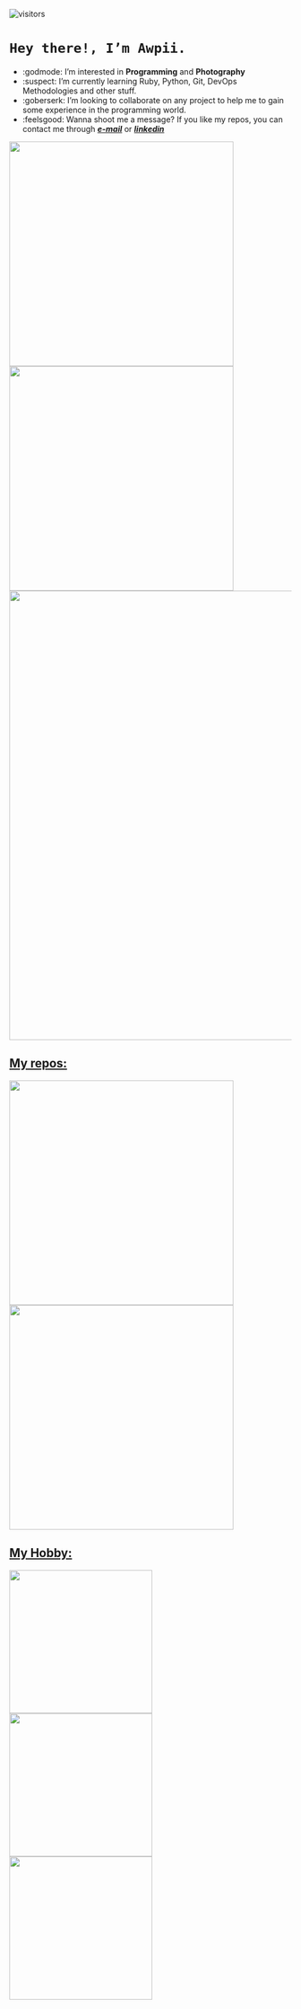 ![visitors](https://visitor-badge.glitch.me/badge?page_id=Awpii.Awpii)
# ```Hey there!, I’m Awpii.```

* :godmode: I’m interested in **Programming** and **Photography**
* :suspect: I’m currently learning Ruby, Python, Git, DevOps Methodologies and other stuff.
* :goberserk: I’m looking to collaborate on any project to help me to gain some experience in the programming world.
* :feelsgood: Wanna shoot me a message? If you like my repos, you can contact me through _**[e-mail](mailto:awpii@vivaldi.net)**_ or _**[linkedin](https://www.linkedin.com/in/marcoadiiorio/)**_

  
<p align="left">
  <a href="https://github.com/Awpii"><img width="400" src="https://github-readme-stats.vercel.app/api?username=Awpii&show_icons=true&theme=radical">
  <a href="https://github.com/Awpii"><img width="400" src="https://github-readme-stats.vercel.app/api/top-langs/?username=Awpii&hide=scss,css,shell&langs_count=10&layout=compact&theme=radical">
  <a href="https://github.com/Awpii"><img width="800" src="https://github-profile-trophy.vercel.app/?username=Awpii&row=1&column=5&theme=radical">
</p>

## My repos:

<p align="left">
  <a href="https://github.com/Awpii/profile"><img width="400" src="https://github-readme-stats.vercel.app/api/pin/?username=Awpii&repo=profile&langs_count=5&theme=radical">
  <a href="https://github.com/Awpii/pythontest"><img width="400" src="https://github-readme-stats.vercel.app/api/pin/?username=Awpii&card_height=300&&repo=pythontest&langs_count=5&layout=compact&theme=radical">
</p>
    
## My Hobby:
    
<a href=https://www.instagram.com/p/CegiErysavZ><img align="left" width="255" src="https://instagram.faep24-2.fna.fbcdn.net/v/t51.2885-15/286492581_345936640978675_3355380058250286969_n.jpg?stp=dst-jpg_e15_fr_s1080x1080&_nc_ht=instagram.faep24-2.fna.fbcdn.net&_nc_cat=107&_nc_ohc=R_akPYH5xFkAX_6fRn4&tn=vmZuAGGTsWPDRfGw&edm=ALQROFkBAAAA&ccb=7-5&ig_cache_key=Mjg1NTQzMjAxOTIzMzU4MjA0MQ%3D%3D.2-ccb7-5&oh=00_AT9vJvdljlEOKsQyD8r5qQku2GWxnT0fL4UFwHxAhm9pcA&oe=62B68C11&_nc_sid=30a2ef">
<a href=https://www.instagram.com/p/CeeLGfkupw4><img align="left" width="255" src="https://instagram.faep24-1.fna.fbcdn.net/v/t51.2885-15/286299233_544877173910397_9070765663623775524_n.jpg?stp=dst-jpg_e35&_nc_ht=instagram.faep24-1.fna.fbcdn.net&_nc_cat=109&_nc_ohc=QG2yU2Mzi9EAX8FIAz5&tn=vmZuAGGTsWPDRfGw&edm=ALQROFkBAAAA&ccb=7-5&ig_cache_key=Mjg1NDc2ODAzODUzMDE2MTcyMA%3D%3D.2-ccb7-5&oh=00_AT-lkgR-H17UZajF5NEMhqTcPzCVgbsUkksTboalgcjgLQ&oe=62B609D2&_nc_sid=30a2ef">
<a href=https://www.instagram.com/p/CejiU_BsVkY><img align="left" width="255" src="https://instagram.faep24-2.fna.fbcdn.net/v/t51.2885-15/286372942_193981472957411_2864496458861168687_n.jpg?stp=dst-jpg_e15_fr_s1080x1080&_nc_ht=instagram.faep24-2.fna.fbcdn.net&_nc_cat=111&_nc_ohc=ESiL0n1nbG8AX_etPgy&edm=ALQROFkBAAAA&ccb=7-5&ig_cache_key=Mjg1NjI3NzU1OTEyNzEyMzc0NQ%3D%3D.2-ccb7-5&oh=00_AT-N57Rlrh3saliouBGvntPzwlt5EsQWDZiUobXx_BZhJQ&oe=62B6877E&_nc_sid=30a2ef">

<!---
Awpii/Awpii is a ✨ special ✨ repository because its `README.md` (this file) appears on your GitHub profile.
You can click the Preview link to take a look at your changes..
--->
